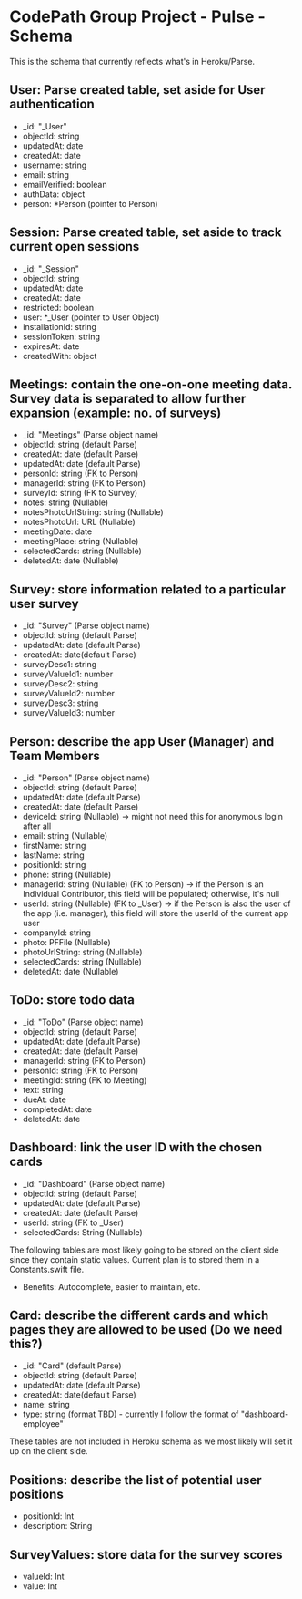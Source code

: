 # CodePath Group Project - Pulse - Schema

This is the schema that currently reflects what's in Heroku/Parse.

## User: Parse created table, set aside for User authentication
 - _id: "_User"
 - objectId: string
 - updatedAt: date
 - createdAt: date
 - username: string
 - email: string
 - emailVerified: boolean
 - authData: object
 - person: *Person (pointer to Person)

## Session: Parse created table, set aside to track current open sessions
 - _id: "_Session"
 - objectId: string
 - updatedAt: date
 - createdAt: date
 - restricted: boolean
 - user: *_User (pointer to User Object)
 - installationId: string
 - sessionToken: string
 - expiresAt: date
 - createdWith: object

## Meetings: contain the one-on-one meeting data. Survey data is separated to allow further expansion (example: no. of surveys)
- _id: "Meetings" (Parse object name)
- objectId: string (default Parse)
- createdAt: date (default Parse)
- updatedAt: date (default Parse)
- personId: string (FK to Person)
- managerId: string (FK to Person)
- surveyId: string (FK to Survey)
- notes: string (Nullable)
- notesPhotoUrlString: string (Nullable)
- notesPhotoUrl: URL (Nullable)
- meetingDate: date
- meetingPlace: string (Nullable)
- selectedCards: string (Nullable)
- deletedAt: date (Nullable)

## Survey: store information related to a particular user survey
- _id: "Survey" (Parse object name)
- objectId: string (default Parse)
- updatedAt: date (default Parse)
- createdAt: date(default Parse)
- surveyDesc1: string
- surveyValueId1: number
- surveyDesc2: string
- surveyValueId2: number
- surveyDesc3: string
- surveyValueId3: number

## Person: describe the app User (Manager) and Team Members 
- _id: "Person" (Parse object name)
- objectId: string (default Parse)
- updatedAt: date (default Parse)
- createdAt: date (default Parse)
- deviceId: string (Nullable) -> might not need this for anonymous login after all
- email: string (Nullable)
- firstName: string
- lastName: string
- positionId: string
- phone: string (Nullable)
- managerId: string (Nullable) (FK to Person) -> if the Person is an Individual Contributor, this field will be populated; otherwise, it's null
- userId: string (Nullable) (FK to _User) -> if the Person is also the user of the app (i.e. manager), this field will store the userId of the current app user
- companyId: string
- photo: PFFile (Nullable)
- photoUrlString: string (Nullable)
- selectedCards: string (Nullable)
- deletedAt: date (Nullable)

## ToDo: store todo data
- _id: "ToDo" (Parse object name)
- objectId: string (default Parse)
- updatedAt: date (default Parse)
- createdAt: date (default Parse)
- managerId: string (FK to Person)
- personId: string (FK to Person)
- meetingId: string (FK to Meeting)
- text: string
- dueAt: date 
- completedAt: date 
- deletedAt: date

## Dashboard: link the user ID with the chosen cards
- _id: "Dashboard" (Parse object name)
- objectId: string (default Parse)
- updatedAt: date (default Parse)
- createdAt: date (default Parse)
- userId: string (FK to _User)
- selectedCards: String (Nullable)

The following tables are most likely going to be stored on the client side since they contain static values.
Current plan is to stored them in a Constants.swift file.
- Benefits: Autocomplete, easier to maintain, etc.

## Card: describe the different cards and which pages they are allowed to be used (Do we need this?)
- _id: "Card" (default Parse)
- objectId: string (default Parse)
- updatedAt: date (default Parse)
- createdAt: date(default Parse)
- name: string
- type: string (format TBD) - currently I follow the format of "dashboard-employee"

These tables are not included in Heroku schema as we most likely will set it up on the client side.

## Positions: describe the list of potential user positions
- positionId: Int
- description: String

## SurveyValues: store data for the survey scores
- valueId: Int
- value: Int

